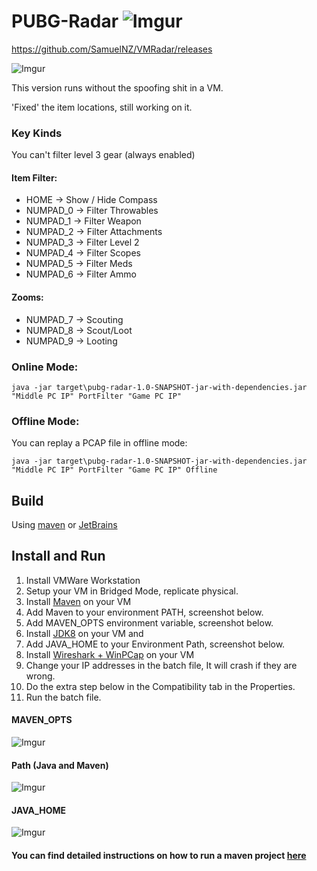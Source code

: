 # PUBG-Radar ![Imgur](https://i.imgur.com/n3JtN5d.png)

https://github.com/SamuelNZ/VMRadar/releases

![Imgur](https://i.imgur.com/8MfCXi2.gif)

This version runs without the spoofing shit in a VM.

'Fixed' the item locations, still working on it.

### Key Kinds
You can't filter level 3 gear (always enabled)

#### Item Filter:
* HOME -> Show / Hide Compass
* NUMPAD_0 -> Filter Throwables
* NUMPAD_1 -> Filter Weapon
* NUMPAD_2 -> Filter Attachments
* NUMPAD_3 -> Filter Level 2
* NUMPAD_4 -> Filter Scopes
* NUMPAD_5 -> Filter Meds
* NUMPAD_6 -> Filter Ammo

#### Zooms:
* NUMPAD_7 -> Scouting
* NUMPAD_8 -> Scout/Loot
* NUMPAD_9 -> Looting

### Online Mode:
`java -jar target\pubg-radar-1.0-SNAPSHOT-jar-with-dependencies.jar "Middle PC IP" PortFilter "Game PC IP"`

### Offline Mode:
You can replay a PCAP file in offline mode:

`java -jar target\pubg-radar-1.0-SNAPSHOT-jar-with-dependencies.jar "Middle PC IP" PortFilter "Game PC IP" Offline`

## Build
Using [maven](https://maven.apache.org/) or [JetBrains](https://www.jetbrains.com/idea/)

## Install and Run

1. Install VMWare Workstation
2. Setup your VM in Bridged Mode, replicate physical.
3. Install [Maven](https://maven.apache.org/install.html) on your VM
4. Add Maven to your environment PATH, screenshot below.
4. Add MAVEN_OPTS environment variable, screenshot below.
4. Install [JDK8](http://www.oracle.com/technetwork/java/javase/downloads/jdk8-downloads-2133151.html) on your VM and 
5. Add JAVA_HOME to your Environment Path, screenshot below.
5. Install [Wireshark + WinPCap](https://www.wireshark.org/) on your VM
6. Change your IP addresses in the batch file, It will crash if they are wrong.
7. Do the extra step below in the Compatibility tab in the Properties.
8. Run the batch file.

#### MAVEN_OPTS
![Imgur](https://i.imgur.com/aWCdgUX.png)

#### Path (Java and Maven)
![Imgur](https://i.imgur.com/hSCYrCM.png)

#### JAVA_HOME
![Imgur](https://i.imgur.com/4zT1YNR.png)


#### You can find detailed instructions on how to run a maven project [here](https://maven.apache.org/run.html)


